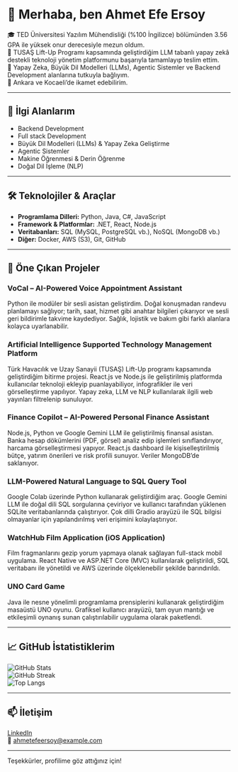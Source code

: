# 👋 Merhaba, ben Ahmet Efe Ersoy

🎓 TED Üniversitesi Yazılım Mühendisliği (%100 İngilizce) bölümünden 3.56 GPA ile yüksek onur derecesiyle mezun oldum.  
💼 TUSAŞ Lift-Up Programı kapsamında geliştirdiğim LLM tabanlı yapay zekâ destekli teknoloji yönetim platformunu başarıyla tamamlayıp teslim ettim.  
🤖 Yapay Zeka, Büyük Dil Modelleri (LLMs), Agentic Sistemler ve Backend Development alanlarına tutkuyla bağlıyım.  
📍 Ankara ve Kocaeli’de ikamet edebilirim.

---

## 🚀 İlgi Alanlarım  
- Backend Development
- Full stack Development   
- Büyük Dil Modelleri (LLMs) & Yapay Zeka Geliştirme  
- Agentic Sistemler  
- Makine Öğrenmesi & Derin Öğrenme  
- Doğal Dil İşleme (NLP)  

---

## 🛠️ Teknolojiler & Araçlar  
- **Programlama Dilleri:** Python, Java, C#, JavaScript  
- **Framework & Platformlar:** .NET, React, Node.js  
- **Veritabanları:** SQL (MySQL, PostgreSQL vb.), NoSQL (MongoDB vb.)  
- **Diğer:** Docker, AWS (S3), Git, GitHub  

---

## 📌 Öne Çıkan Projeler  

### VoCal – AI-Powered Voice Appointment Assistant  
Python ile modüler bir sesli asistan geliştirdim. Doğal konuşmadan randevu planlamayı sağlıyor; tarih, saat, hizmet gibi anahtar bilgileri çıkarıyor ve sesli geri bildirimle takvime kaydediyor. Sağlık, lojistik ve bakım gibi farklı alanlara kolayca uyarlanabilir.

### Artificial Intelligence Supported Technology Management Platform  
Türk Havacılık ve Uzay Sanayii (TUSAŞ) Lift-Up programı kapsamında geliştirdiğim bitirme projesi. React.js ve Node.js ile geliştirilmiş platformda kullanıcılar teknoloji ekleyip puanlayabiliyor, infografikler ile veri görselleştirme yapılıyor. Yapay zeka, LLM ve NLP kullanılarak ilgili web yayınları filtrelenip sunuluyor.

### Finance Copilot – AI-Powered Personal Finance Assistant  
Node.js, Python ve Google Gemini LLM ile geliştirilmiş finansal asistan. Banka hesap dökümlerini (PDF, görsel) analiz edip işlemleri sınıflandırıyor, harcama görselleştirmesi yapıyor. React.js dashboard ile kişiselleştirilmiş bütçe, yatırım önerileri ve risk profili sunuyor. Veriler MongoDB’de saklanıyor.

### LLM-Powered Natural Language to SQL Query Tool  
Google Colab üzerinde Python kullanarak geliştirdiğim araç. Google Gemini LLM ile doğal dili SQL sorgularına çeviriyor ve kullanıcı tarafından yüklenen SQLite veritabanlarında çalıştırıyor. Çok dilli Gradio arayüzü ile SQL bilgisi olmayanlar için yapılandırılmış veri erişimini kolaylaştırıyor.

### WatchHub Film Application (iOS Application)  
Film fragmanlarını gezip yorum yapmaya olanak sağlayan full-stack mobil uygulama. React Native ve ASP.NET Core (MVC) kullanılarak geliştirildi, SQL veritabanı ile yönetildi ve AWS üzerinde ölçeklenebilir şekilde barındırıldı.

### UNO Card Game  
Java ile nesne yönelimli programlama prensiplerini kullanarak geliştirdiğim masaüstü UNO oyunu. Grafiksel kullanıcı arayüzü, tam oyun mantığı ve etkileşimli oynanış sunan çalıştırılabilir uygulama olarak paketlendi.

---

## 📈 GitHub İstatistiklerim  
![GitHub Stats](https://github-readme-stats.vercel.app/api?username=AhmetEfeErsoy&show_icons=true&count_private=true&theme=radical)  
![GitHub Streak](https://github-readme-streak-stats.herokuapp.com/?user=AhmetEfeErsoy&theme=radical)  
![Top Langs](https://github-readme-stats.vercel.app/api/top-langs/?username=AhmetEfeErsoy&layout=compact&theme=radical)  

---

## 📫 İletişim  
[LinkedIn](https://www.linkedin.com/in/ahmetefeersoy)  
📧 ahmetefeersoy@example.com  

---

Teşekkürler, profilime göz attığınız için!  
